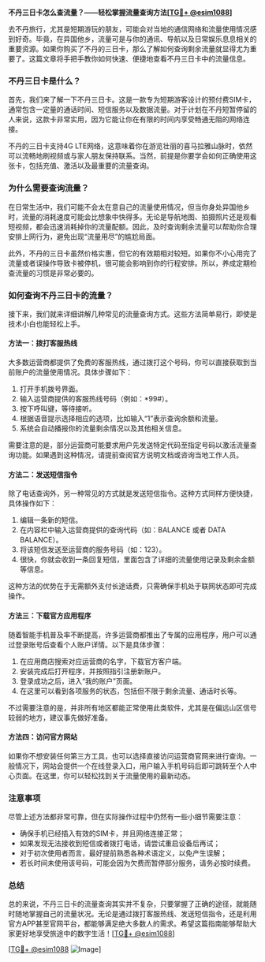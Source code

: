 **不丹三日卡怎么查流量？——轻松掌握流量查询方法[[TG💪+ @esim1088](https://t.me/s/esim1088)]**

去不丹旅行，尤其是短期游玩的朋友，可能会对当地的通信网络和流量使用情况感到好奇。毕竟，在异国他乡，流量可是与你的通讯、导航以及日常娱乐息息相关的重要资源。如果你购买了不丹的三日卡，那么了解如何查询剩余流量就显得尤为重要了。这篇文章将手把手教你如何快速、便捷地查看不丹三日卡中的流量信息。

### 不丹三日卡是什么？

首先，我们来了解一下不丹三日卡。这是一款专为短期游客设计的预付费SIM卡，通常包含一定量的通话时间、短信服务以及数据流量。对于计划在不丹短暂停留的人来说，这款卡非常实用，因为它能让你在有限的时间内享受畅通无阻的网络连接。

不丹的三日卡支持4G LTE网络，这意味着你在游览壮丽的喜马拉雅山脉时，依然可以流畅地刷视频或与家人朋友保持联系。当然，前提是你要学会如何正确使用这张卡，包括充值、激活以及最重要的流量查询。

### 为什么需要查询流量？

在日常生活中，我们可能不会太在意自己的流量使用情况，但当你身处异国他乡时，流量的消耗速度可能会比想象中快得多。无论是导航地图、拍摄照片还是观看短视频，都会迅速消耗掉你的流量配额。因此，及时查询剩余流量可以帮助你合理安排上网行为，避免出现“流量用尽”的尴尬局面。

此外，不丹的三日卡虽然价格实惠，但它的有效期相对较短。如果你不小心用完了流量或者误操作导致卡被停机，很可能会影响到你的行程安排。所以，养成定期检查流量的习惯是非常必要的。

### 如何查询不丹三日卡的流量？

接下来，我们就来详细讲解几种常见的流量查询方式。这些方法简单易行，即使是技术小白也能轻松上手。

#### 方法一：拨打客服热线

大多数运营商都提供了免费的客服热线，通过拨打这个号码，你可以直接获取到当前账户的流量使用情况。具体步骤如下：

1. 打开手机拨号界面。
2. 输入运营商提供的客服热线号码（例如：*99#）。
3. 按下呼叫键，等待接听。
4. 根据语音提示选择相应的选项，比如输入“1”表示查询余额和流量。
5. 系统会自动播报你的流量剩余情况以及其他相关信息。

需要注意的是，部分运营商可能要求用户先发送特定代码至指定号码以激活流量查询功能。如果遇到这种情况，请提前查阅官方说明文档或咨询当地工作人员。

#### 方法二：发送短信指令

除了电话查询外，另一种常见的方式就是发送短信指令。这种方式同样方便快捷，具体操作如下：

1. 编辑一条新的短信。
2. 在内容栏中输入运营商提供的查询代码（如：BALANCE 或者 DATA BALANCE）。
3. 将该短信发送至运营商的服务号码（如：123）。
4. 很快，你就会收到一条回复短信，里面包含了详细的流量使用记录及剩余金额等信息。

这种方法的优势在于无需额外支付长途话费，只需确保手机处于联网状态即可完成操作。

#### 方法三：下载官方应用程序

随着智能手机普及率不断提高，许多运营商都推出了专属的应用程序，用户可以通过登录账号后查看个人账户详情。以下是具体步骤：

1. 在应用商店搜索对应运营商的名字，下载官方客户端。
2. 安装完成后打开程序，并按照指引注册新账户。
3. 登录成功之后，进入“我的账户”页面。
4. 在这里可以看到各项服务的状态，包括但不限于剩余流量、通话时长等。

不过需要注意的是，并非所有地区都能正常使用此类软件，尤其是在偏远山区信号较弱的地方，建议事先做好准备。

#### 方法四：访问官方网站

如果你不想安装任何第三方工具，也可以选择直接访问运营商官网来进行查询。一般情况下，网站会提供一个在线登录入口，用户输入手机号码后即可跳转至个人中心页面。在这里，你可以轻松找到关于流量使用的最新动态。

### 注意事项

尽管上述方法都非常可靠，但在实际操作过程中仍然有一些小细节需要注意：

- 确保手机已经插入有效的SIM卡，并且网络连接正常；
- 如果发现无法接收到短信或者拨打电话，请尝试重启设备后再试；
- 对于初次使用者而言，最好提前熟悉各种术语定义，以免产生误解；
- 若长时间未使用该号码，可能会因为欠费而暂停部分服务，请务必按时续费。

### 总结

总的来说，不丹三日卡的流量查询其实并不复杂，只要掌握了正确的途径，就能随时随地掌握自己的流量状况。无论是通过拨打客服热线、发送短信指令，还是利用官方APP甚至官网平台，都能够满足绝大多数人的需求。希望这篇指南能够帮助大家更好地享受旅途中的数字生活！[[TG💪+ @esim1088](https://t.me/s/esim1088)] 

[[TG💪+ @esim1088](https://t.me/s/esim1088) ![Image](https://i.postimg.cc/4NQfJmqS/Snipaste-2025-05-13-00-14-12.png)]
